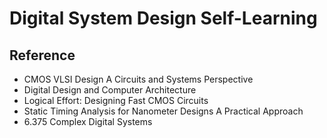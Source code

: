 # Digital System Design Self-Learning

## Reference
* CMOS VLSI Design A Circuits and Systems Perspective
* Digital Design and Computer Architecture
* Logical Effort: Designing Fast CMOS Circuits
* Static Timing Analysis for Nanometer Designs A Practical Approach
* 6.375 Complex Digital Systems
